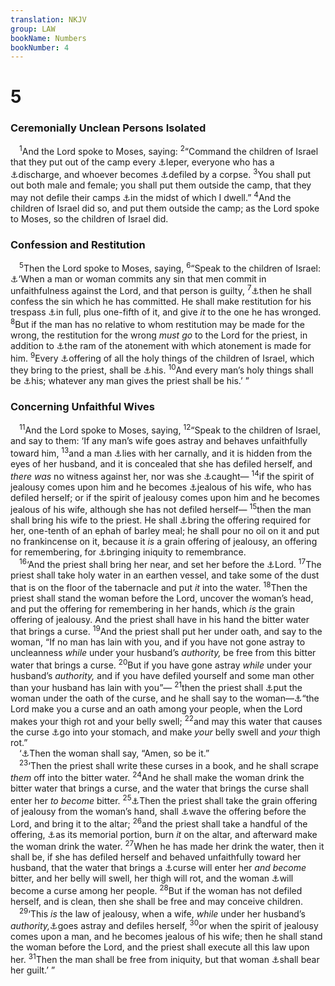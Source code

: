 ```yaml
---
translation: NKJV
group: LAW
bookName: Numbers 
bookNumber: 4
---
```


<div class="title"><h1>5</h1><h3>Ceremonially Unclean Persons Isolated</h3></div>
<span class="verse dan_5_1"> <sup>1</sup>And the Lord spoke to Moses, saying: </span>
<span class="verse dan_5_2"><sup>2</sup>“Command the children of Israel that they put out of the camp every <a data-toggle="tooltip" data-placement="bottom" title="Lev. 13:3, 8, 46; Num. 12:10, 14, 15">⚓</a>leper, everyone who has a <a data-toggle="tooltip" data-placement="bottom" title="Lev. 15:2">⚓</a>discharge, and whoever becomes <a data-toggle="tooltip" data-placement="bottom" title="Lev. 21:1; Num. 9:6, 10; 19:11, 13; 31:19">⚓</a>defiled by a corpse. </span>
<span class="verse dan_5_3"><sup>3</sup>You shall put out both male and female; you shall put them outside the camp, that they may not defile their camps <a data-toggle="tooltip" data-placement="bottom" title="Lev. 26:11, 12; Num. 35:34; (2 Cor. 6:16)">⚓</a>in the midst of which I dwell.” </span>
<span class="verse dan_5_4"><sup>4</sup>And the children of Israel did so, and put them outside the camp; as the Lord spoke to Moses, so the children of Israel did.<br/></span>
<div class="title"><h3>Confession and Restitution</h3></div>
<span class="verse dan_5_5"> <sup>5</sup>Then the Lord spoke to Moses, saying, </span>
<span class="verse dan_5_6"><sup>6</sup>“Speak to the children of Israel: <a data-toggle="tooltip" data-placement="bottom" title="Lev. 5:14—6:7">⚓</a>‘When a man or woman commits any sin that men commit in unfaithfulness against the Lord, and that person is guilty, </span>
<span class="verse dan_5_7"><sup>7</sup><a data-toggle="tooltip" data-placement="bottom" title="Lev. 5:5; 26:40, 41; Josh. 7:19; Ps. 32:5; 1 John 1:9">⚓</a>then he shall confess the sin which he has committed. He shall make restitution for his trespass <a data-toggle="tooltip" data-placement="bottom" title="Lev. 6:4, 5">⚓</a>in full, plus one-fifth of it, and give <i>it</i> to the one he has wronged. </span>
<span class="verse dan_5_8"><sup>8</sup>But if the man has no relative to whom restitution may be made for the wrong, the restitution for the wrong <i>must</i> <i>go</i> to the Lord for the priest, in addition to <a data-toggle="tooltip" data-placement="bottom" title="Lev. 5:15; 6:6, 7; 7:7">⚓</a>the ram of the atonement with which atonement is made for him. </span>
<span class="verse dan_5_9"><sup>9</sup>Every <a data-toggle="tooltip" data-placement="bottom" title="Ex. 29:28; Lev. 6:17, 18, 26; 7:6–14">⚓</a>offering of all the holy things of the children of Israel, which they bring to the priest, shall be <a data-toggle="tooltip" data-placement="bottom" title="Lev. 7:32–34; 10:14, 15">⚓</a>his. </span>
<span class="verse dan_5_10"><sup>10</sup>And every man’s holy things shall be <a data-toggle="tooltip" data-placement="bottom" title="Lev. 10:13">⚓</a>his; whatever any man gives the priest shall be his.’ ”<br/></span>
<div class="title"><h3>Concerning Unfaithful Wives</h3></div>
<span class="verse dan_5_11"> <sup>11</sup>And the Lord spoke to Moses, saying, </span>
<span class="verse dan_5_12"><sup>12</sup>“Speak to the children of Israel, and say to them: ‘If any man’s wife goes astray and behaves unfaithfully toward him, </span>
<span class="verse dan_5_13"><sup>13</sup>and a man <a data-toggle="tooltip" data-placement="bottom" title="Lev. 18:20; 20:10">⚓</a>lies with her carnally, and it is hidden from the eyes of her husband, and it is concealed that she has defiled herself, and <i>there</i> <i>was</i> no witness against her, nor was she <a data-toggle="tooltip" data-placement="bottom" title="John 8:4">⚓</a>caught— </span>
<span class="verse dan_5_14"><sup>14</sup>if the spirit of jealousy comes upon him and he becomes <a data-toggle="tooltip" data-placement="bottom" title="Prov. 6:34; Song 8:6">⚓</a>jealous of his wife, who has defiled herself; or if the spirit of jealousy comes upon him and he becomes jealous of his wife, although she has not defiled herself— </span>
<span class="verse dan_5_15"><sup>15</sup>then the man shall bring his wife to the priest. He shall <a data-toggle="tooltip" data-placement="bottom" title="Lev. 5:11">⚓</a>bring the offering required for her, one-tenth of an ephah of barley meal; he shall pour no oil on it and put no frankincense on it, because it <i>is</i> a grain offering of jealousy, an offering for remembering, for <a data-toggle="tooltip" data-placement="bottom" title="1 Kin. 17:18; Ezek. 29:16; Heb. 10:3">⚓</a>bringing iniquity to remembrance.<br/></span>
<span class="verse dan_5_16"> <sup>16</sup>‘And the priest shall bring her near, and set her before the <a data-toggle="tooltip" data-placement="bottom" title="Heb. 13:4">⚓</a>Lord. </span>
<span class="verse dan_5_17"><sup>17</sup>The priest shall take holy water in an earthen vessel, and take some of the dust that is on the floor of the tabernacle and put <i>it</i> into the water. </span>
<span class="verse dan_5_18"><sup>18</sup>Then the priest shall stand the woman before the Lord, uncover the woman’s head, and put the offering for remembering in her hands, which <i>is</i> the grain offering of jealousy. And the priest shall have in his hand the bitter water that brings a curse. </span>
<span class="verse dan_5_19"><sup>19</sup>And the priest shall put her under oath, and say to the woman, “If no man has lain with you, and if you have not gone astray to uncleanness <i>while</i> under your husband’s <i>authority,</i> be free from this bitter water that brings a curse. </span>
<span class="verse dan_5_20"><sup>20</sup>But if you have gone astray <i>while</i> under your husband’s <i>authority,</i> and if you have defiled yourself and some man other than your husband has lain with you”— </span>
<span class="verse dan_5_21"><sup>21</sup>then the priest shall <a data-toggle="tooltip" data-placement="bottom" title="Josh. 6:26; 1 Sam. 14:24; Neh. 10:29">⚓</a>put the woman under the oath of the curse, and he shall say to the woman—<a data-toggle="tooltip" data-placement="bottom" title="Jer. 29:22">⚓</a>“the Lord make you a curse and an oath among your people, when the Lord makes your thigh rot and your belly swell; </span>
<span class="verse dan_5_22"><sup>22</sup>and may this water that causes the curse <a data-toggle="tooltip" data-placement="bottom" title="Ps. 109:18">⚓</a>go into your stomach, and make <i>your</i> belly swell and <i>your</i> thigh rot.”<br/> ‘<a data-toggle="tooltip" data-placement="bottom" title="Deut. 27:15–26">⚓</a>Then the woman shall say, “Amen, so be it.”<br/></span>
<span class="verse dan_5_23"> <sup>23</sup>‘Then the priest shall write these curses in a book, and he shall scrape <i>them</i> off into the bitter water. </span>
<span class="verse dan_5_24"><sup>24</sup>And he shall make the woman drink the bitter water that brings a curse, and the water that brings the curse shall enter her <i>to</i> <i>become</i> bitter. </span>
<span class="verse dan_5_25"><sup>25</sup><a data-toggle="tooltip" data-placement="bottom" title="Lev. 8:27">⚓</a>Then the priest shall take the grain offering of jealousy from the woman’s hand, shall <a data-toggle="tooltip" data-placement="bottom" title="Lev. 2:2, 9">⚓</a>wave the offering before the Lord, and bring it to the altar; </span>
<span class="verse dan_5_26"><sup>26</sup>and the priest shall take a handful of the offering, <a data-toggle="tooltip" data-placement="bottom" title="Lev. 2:2, 9">⚓</a>as its memorial portion, burn <i>it</i> on the altar, and afterward make the woman drink the water. </span>
<span class="verse dan_5_27"><sup>27</sup>When he has made her drink the water, then it shall be, if she has defiled herself and behaved unfaithfully toward her husband, that the water that brings a <a data-toggle="tooltip" data-placement="bottom" title="Deut. 28:37; Is. 65:15; Jer. 24:9; 29:18, 22; 42:18">⚓</a>curse will enter her <i>and</i> <i>become</i> bitter, and her belly will swell, her thigh will rot, and the woman <a data-toggle="tooltip" data-placement="bottom" title="Num. 5:21">⚓</a>will become a curse among her people. </span>
<span class="verse dan_5_28"><sup>28</sup>But if the woman has not defiled herself, and is clean, then she shall be free and may conceive children.<br/></span>
<span class="verse dan_5_29"> <sup>29</sup>‘This <i>is</i> the law of jealousy, when a wife, <i>while</i> under her husband’s <i>authority,</i><a data-toggle="tooltip" data-placement="bottom" title="Num. 5:19">⚓</a>goes astray and defiles herself, </span>
<span class="verse dan_5_30"><sup>30</sup>or when the spirit of jealousy comes upon a man, and he becomes jealous of his wife; then he shall stand the woman before the Lord, and the priest shall execute all this law upon her. </span>
<span class="verse dan_5_31"><sup>31</sup>Then the man shall be free from iniquity, but that woman <a data-toggle="tooltip" data-placement="bottom" title="Lev. 20:17, 19, 20">⚓</a>shall bear her guilt.’ ”<br/></span>
